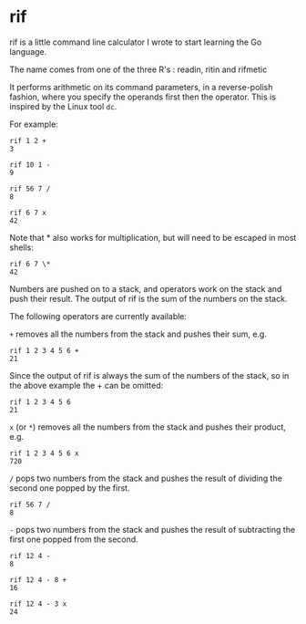 # rif
rif is a little command line calculator I wrote to start learning the Go language.

The name comes from one of the three R's : readin, ritin and rifmetic

It performs arithmetic on its command parameters, in a reverse-polish fashion, where you specify the operands first then the operator. This is inspired by the Linux tool `dc`.

For example:

    rif 1 2 +
    3

    rif 10 1 -
    9

    rif 56 7 /
    8

    rif 6 7 x
    42

Note that * also works for multiplication, but will need to be escaped in most shells:

    rif 6 7 \*
    42

Numbers are pushed on to a stack, and operators work on the stack and push their result. The output of rif is the sum of the numbers on the stack.


The following operators are currently available:

`+` removes all the numbers from the stack and pushes their sum, e.g.

    rif 1 2 3 4 5 6 +
    21

Since the output of rif is always the sum of the numbers of the stack, so in the above example the + can be omitted:

    rif 1 2 3 4 5 6
    21


`x` (or `*`) removes all the numbers from the stack and pushes their product, e.g.

    rif 1 2 3 4 5 6 x
    720


`/` pops two numbers from the stack and pushes the result of dividing the second one popped by the first.

    rif 56 7 /
    8

`-` pops two numbers from the stack and pushes the result of subtracting the first one popped from the second.

    rif 12 4 -
    8

    rif 12 4 - 8 +
    16

    rif 12 4 - 3 x
    24
